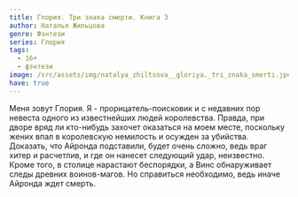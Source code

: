 ```yaml
---
title: Глория. Три знака смерти. Книга 3
author: Наталья Жильцова
genre: Фэнтези
series: Глория
tags:
  - 16+
  - фэнтези
image: /src/assets/img/natalya_zhiltsova__gloriya._tri_znaka_smerti.jpeg
have: true
---
```

Меня зовут Глория. Я - прорицатель-поисковик и с недавних пор невеста одного из известнейших людей королевства. Правда, при дворе вряд ли кто-нибудь захочет оказаться на моем месте, поскольку жених впал в королевскую немилость и осужден за убийства. Доказать, что Айронда подставили, будет очень сложно, ведь враг хитер и расчетлив, и где он нанесет следующий удар, неизвестно. Кроме того, в столице нарастают беспорядки, а Винс обнаруживает следы древних воинов-магов. Но справиться необходимо, ведь иначе Айронда ждет смерть.
